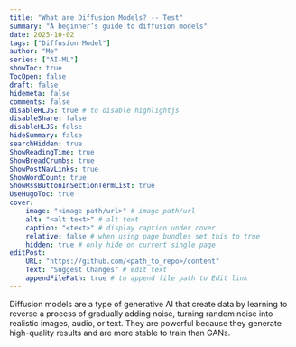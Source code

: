 ```yaml
---
title: "What are Diffusion Models? -- Test"
summary: "A beginner’s guide to diffusion models"
date: 2025-10-02
tags: ["Diffusion Model"]
author: "Me"
series: ["AI-ML"]
showToc: true
TocOpen: false
draft: false
hidemeta: false
comments: false
disableHLJS: true # to disable highlightjs
disableShare: false
disableHLJS: false
hideSummary: false
searchHidden: true
ShowReadingTime: true
ShowBreadCrumbs: true
ShowPostNavLinks: true
ShowWordCount: true
ShowRssButtonInSectionTermList: true
UseHugoToc: true
cover:
    image: "<image path/url>" # image path/url
    alt: "<alt text>" # alt text
    caption: "<text>" # display caption under cover
    relative: false # when using page bundles set this to true
    hidden: true # only hide on current single page
editPost:
    URL: "https://github.com/<path_to_repo>/content"
    Text: "Suggest Changes" # edit text
    appendFilePath: true # to append file path to Edit link
---
```


Diffusion models are a type of generative AI that create data by learning to reverse a process of gradually adding noise, turning random noise into realistic images, audio, or text. They are powerful because they generate high-quality results and are more stable to train than GANs.
